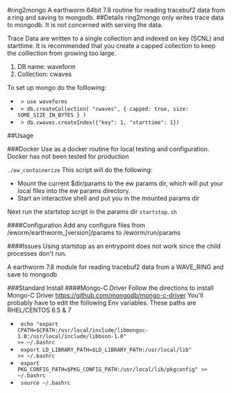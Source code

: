 #ring2mongo
A earthworm 64bit 7.8 routine for reading tracebuf2 data from a ring and saving to mongodb. 
##Details
ring2mongo only writes trace data to mongodb. It is not concerned with serving the data. 

Trace Data are written to a single collection and indexed on key (SCNL) and starttime. It is recommended that you create a capped collection to keep the colllection from growing too large.
1) DB name: waveform
2) Collection: cwaves

To set up mongo do the folllowing:
* <code> > use waveforms </code>
* <code> > db.createCollection( "cwaves", { capped: true, size: SOME_SIZE_IN_BYTES } ) </code>
* <code> > db.cwaves.createIndex({"key": 1, "starttime": 1}) </code>



##Usage 

###Docker
Use as a docker routine for local testing and configuration. Docker has not been tested for production

<code>./ew_containerize</code>
This script will do the following: 
* Mount the current $dir/params to the ew params dir, which will put your local files into the ew params directory.
* Start an interactive shell and put you in the mounted params dir

Next run the startstop script in the params dir
<code>startstop.sh</code>

####Configuration
Add any configure files from /eworm/earthworm_[version]/params to /eworm/run/params

####Issues
Using startstop as an entrypoint does not work since the child processes don't run.

A earthworm 7.8 module for reading tracebuf2 data from a WAVE_RING and save to mongodb

###Standard Install
####Mongo-C Driver
Follow the directions to install Mongo-C Driver
https://github.com/mongodb/mongo-c-driver
You'll probably have to edit the following Env variables. These paths are RHEL/CENTOS 6.5 & 7
* <code> echo "export CPATH=$CPATH:/usr/local/include/libmongoc-1.0:/usr/local/include/libbson-1.0" >> ~/.bashrc </code>
* <code> export LD_LIBRARY_PATH=$LD_LIBRARY_PATH:/usr/local/lib" >> ~/.bashrc </code>
* <code> export PKG_CONFIG_PATH=$PKG_CONFIG_PATH:/usr/local/lib/pkgconfig" >> ~/.bashrc </code>
* <code> source ~/.bashrc </code>



